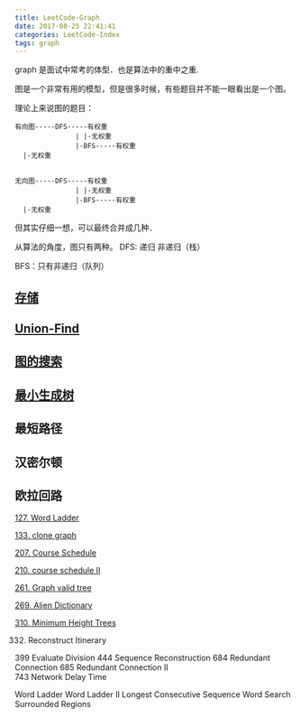 ```yaml
---
title: LeetCode-Graph
date: 2017-08-25 22:41:41
categories: LeetCode-Index
tags: graph
---
```


graph 是面试中常考的体型．也是算法中的重中之重.

图是一个非常有用的模型，但是很多时候，有些题目并不能一眼看出是一个图。


理论上来说图的题目：

```text
有向图-----DFS-----有权重
               | |-无权重
               |-BFS-----有权重
  |-无权重


无向图-----DFS-----有权重
               | |-无权重
               |-BFS-----有权重
  |-无权重
```

但其实仔细一想，可以最终合并成几种．

从算法的角度，图只有两种。
DFS:
递归
非递归（栈）

BFS：只有非递归（队列）

## [存储](http://www.wayne.ink/2017/12/26/Algorithm/Graph-Stroage/)

## [Union-Find](http://www.wayne.ink/2017/09/15/LeetCode/LeetCode-Union-Find/)

## [图的搜索](http://www.wayne.ink/2017/12/26/Algorithm/Graph-Search/)

## [最小生成树](http://www.wayne.ink/2017/12/26/Algorithm/Minimum-Spanning-Tree/)

## 最短路径

## 汉密尔顿

## 欧拉回路 

[127. Word Ladder](http://www.wayne.ink/2017/12/26/LeetCode/0127-Word-Ladder/)

[133. clone graph](http://www.wayne.ink/2017/12/26/LeetCode/0133-Clone-Graph/)


[207. Course Schedule](http://www.wayne.ink/2017/12/26/LeetCode/0207-Course-Schedule/)

[210. course schedule II](http://www.wayne.ink/2017/12/26/LeetCode/0210-Course-Schedule-II/)

[261. Graph valid tree](http://www.wayne.ink/2017/12/26/LeetCode/0261-Graph-Valid-Tree/)

[269. Alien Dictionary](http://www.wayne.ink/2017/12/26/LeetCode/0269-Alien-Dictionary/)

[310. Minimum Height Trees](http://www.wayne.ink/2017/12/26/LeetCode/0310-Minimum-Height-Trees/)

332. Reconstruct Itinerary

399  Evaluate Division 
444  Sequence Reconstruction
684  Redundant Connection
685  Redundant Connection II  
743  Network Delay Time

Word Ladder
Word Ladder II
Longest Consecutive Sequence
Word Search
Surrounded Regions

